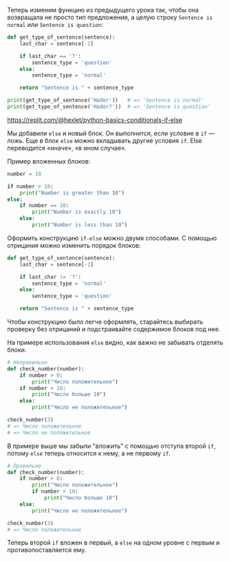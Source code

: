 
Теперь изменим функцию из предыдущего урока так, чтобы она возвращала не просто тип предложения, а целую строку `Sentence is normal` или `Sentence is question`:

```python
def get_type_of_sentence(sentence):
    last_char = sentence[-1]

    if last_char == '?':
        sentence_type = 'question'
    else:
        sentence_type = 'normal'

    return "Sentence is " + sentence_type

print(get_type_of_sentence('Hodor'))   # => 'Sentence is normal'
print(get_type_of_sentence('Hodor?'))  # => 'Sentence is question'
```

https://replit.com/@hexlet/python-basics-conditionals-if-else

Мы добавили `else` и новый блок. Он выполнится, если условие в `if` — ложь. Еще в блок `else` можно вкладывать другие условия `if`. Else переводится «иначе», «в ином случае».

Пример вложенных блоков:

```python
number = 10

if number > 10:
    print("Number is greater than 10")
else:
    if number == 10:
        print("Number is exactly 10")
    else:
        print("Number is less than 10")
```

Оформить конструкцию `if-else` можно двумя способами. С помощью отрицания можно изменить порядок блоков:

```python
def get_type_of_sentence(sentence):
    last_char = sentence[-1]

    if last_char != '?':
        sentence_type = 'normal'
    else:
        sentence_type = 'question'

    return "Sentence is " + sentence_type
```

Чтобы конструкцию было легче оформлять, старайтесь выбирать проверку без отрицаний и подстраивайте содержимое блоков под нее.

На примере использования `else` видно, как важно не забывать отделять блоки.

```python
# Неправильно
def check_number(number):
    if number > 0:
        print("Число положительное")
    if number > 10:
        print("Число больше 10")
    else:
        print("Число не положительное")

check_number(3)
# => Число положительное
# => Число не положительное
```

В примере выше мы забыли "вложить" с помощью отступа второй `if`, потому `else` теперь относится к нему, а не первому `if`.

```python
# Правильно
def check_number(number):
    if number > 0:
        print("Число положительное")
        if number > 10:
            print("Число больше 10")
    else:
        print("Число не положительное")

check_number(3)
# => Число положительное
```

Теперь второй `if` вложен в первый, а `else` на одном уровне с первым и противопоставляется ему.

